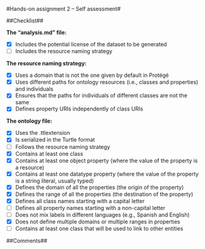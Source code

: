 #Hands-on assignment 2 – Self assessment#

##Checklist##

**The “analysis.md” file:**

- [X] Includes the potential license of the dataset to be generated
- [ ] Includes the resource naming strategy

**The resource naming strategy:**

- [X] Uses a domain that is not the one given by default in Protégé
- [X] Uses different paths for ontology resources (i.e., classes and properties) and individuals
- [X] Ensures that the paths for individuals of different classes are not the same
- [X] Defines property URIs independently of class URIs

**The ontology file:**

- [X] Uses the .ttlextension
- [X] Is serialized in the Turtle format
- [ ] Follows the resource naming strategy
- [X] Contains at least one class
- [X] Contains at least one object property (where the value of the property is a resource)
- [X] Contains at least one datatype property (where the value of the property is a string literal, usually typed)
- [X] Defines the domain of all the properties (the origin of the property)
- [X] Defines the range of all the properties (the destination of the property)
- [X] Defines all class names starting with a capital letter
- [ ] Defines all property names starting with a non-capital letter
- [ ] Does not mix labels in different languages (e.g., Spanish and English)
- [X] Does not define multiple domains or multiple ranges in properties
- [ ] Contains at least one class that will be used to link to other entities

##Comments##

